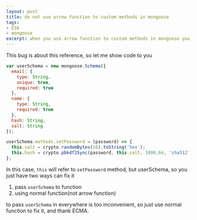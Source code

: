 ```yaml
---
layout: post
title: do not use arrow function to custom methods in mongoose
tags:
- ES6
- mongoose
excerpt: when you use arrow function to custom methods in mongoose you will get this reference bugs.
---
```


This bug is about this reference, so let me show code to you

```javascript
var userSchema = new mongoose.Schema({
  email: {
    type: String,
    unique: true,
    required: true
  },
  name: {
    type: String,
    required: true
  },
  hash: String,
  salt: String
});

userSchema.methods.setPassword = (password) => {
  this.salt = crypto.randomBytes(16).toString('hex');
  this.hash = crypto.pbkdf2Sync(password, this.salt, 1000,64, 'sha512').toString('hex');
};
```

In this case, `this` will refer to `setPassword` method, but userSchema, so you just have two ways can fix it

1. pass `userSchema` to function
2. using normal function(not arrow function)

to pass `userSchema` in everywhere is too inconvenient, so just use normal function to fix it, and thank ECMA.
